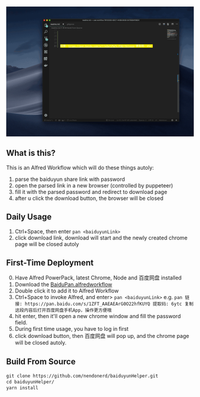 ![DEMO](demo.gif)

## What is this?
This is an Alfred Workflow which will do these things autoly:
1. parse the baiduyun share link with password
2. open the parsed link in a new browser (controlled by puppeteer)
3. fill it with the parsed password and redirect to download page
4. after u click the download button, the browser will be closed

## Daily Usage
1. Ctrl+Space, then enter `pan <baiduyunLink>`
2. click download link, download will start and the newly created chrome page will be closed autoly

## First-Time Deployment
0. Have Alfred PowerPack, latest Chrome, Node and 百度网盘 installed
1. Download the [BaiduPan.alfredworkflow](https://raw.githubusercontent.com/nendonerd/baiduyunHelper/master/BaiduPan.alfredworkflow)
2. Double click it to add it to Alfred Workflow
3. Ctrl+Space to invoke Alfred, and enter> `pan <baiduyunLink>` e.g. `pan 链接: https://pan.baidu.com/s/1ZFT_AAEAEArG0O22hfKUYQ 提取码: 6ytc 复制这段内容后打开百度网盘手机App，操作更方便哦`
4. hit enter, then it'll open a new chrome window and fill the password field.
5. During first time usage, you have to log in first
6. click download button, then 百度网盘 will pop up, and the chrome page will be closed autoly.

## Build From Source
```
git clone https://github.com/nendonerd/baiduyunHelper.git
cd baiduyunHelper/
yarn install
```